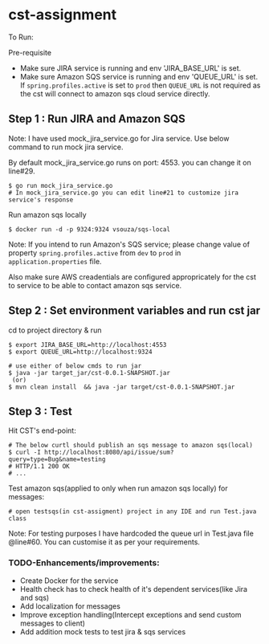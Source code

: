 # cst-assignment

To Run:

Pre-requisite
* Make sure JIRA service is running and env 'JIRA_BASE_URL' is set.
* Make sure Amazon SQS service is running and env 'QUEUE_URL' is set. If `spring.profiles.active` is set to `prod` then `QUEUE_URL` is not required as the cst will connect to amazon sqs cloud service directly.

## Step 1 : Run JIRA and Amazon SQS
Note: I have used mock_jira_service.go for Jira service. Use below command to run mock jira service.

By default mock_jira_service.go runs on port: 4553. you can change it on line#29.
```
$ go run mock_jira_service.go
# In mock_jira_service.go you can edit line#21 to customize jira service's response
```

Run amazon sqs locally
```
$ docker run -d -p 9324:9324 vsouza/sqs-local
```
Note: If you intend to run Amazon's SQS service; please change value of 
property `spring.profiles.active` from `dev` to `prod` in `application.properties` file. 

Also make sure AWS creadentials are configured appropricately for the cst to service to be able to contact amazon sqs service.

## Step 2 : Set environment variables and run cst jar

cd to project directory & run 
```
$ export JIRA_BASE_URL=http://localhost:4553
$ export QUEUE_URL=http://localhost:9324

# use either of below cmds to run jar
$ java -jar target_jar/cst-0.0.1-SNAPSHOT.jar
 (or)
$ mvn clean install  && java -jar target/cst-0.0.1-SNAPSHOT.jar
```

## Step 3 : Test
Hit CST's end-point:
```
# The below curtl should publish an sqs message to amazon sqs(local)
$ curl -I http://localhost:8080/api/issue/sum?query=type=Bug&name=testing
# HTTP/1.1 200 OK
# ...
```

Test amazon sqs(applied to only when run amazon sqs locally) for messages:
```
# open testsqs(in cst-assigment) project in any IDE and run Test.java class
```
Note: For testing purposes I have hardcoded the queue url in Test.java file @line#60. You can customise it as per your requirements.



### TODO-Enhancements/improvements:
* Create Docker for the service
* Health check has to check health of it's dependent services(like Jira and sqs)
* Add localization for messages
* Improve exception handling(Intercept exceptions and send custom messages to client)
* Add addition mock tests to test jira & sqs services

